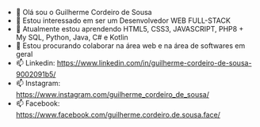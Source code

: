 - 👋 Olá sou o Guilherme Cordeiro de Sousa
- 👀 Estou interessado em ser um Desenvolvedor WEB FULL-STACK
- 🌱 Atualmente estou aprendendo HTML5, CSS3, JAVASCRIPT, PHP8 + My SQL, Python, Java, C# e Kotlin
- 💞️ Estou procurando colaborar na área web e na área de softwares em geral
- 📫 Linkedin: https://www.linkedin.com/in/guilherme-cordeiro-de-sousa-9002091b5/
- 📫 Instagram: https://www.instagram.com/guilherme_cordeiro_de_sousa/
- 📫 Facebook: https://www.facebook.com/guilherme.cordeiro.de.sousa.face/
<!---
Guilherme-Cordeiro-de-Sousa/Guilherme-Cordeiro-de-Sousa is a ✨ special ✨ repository because its `README.md` (this file) appears on your GitHub profile.
You can click the Preview link to take a look at your changes.
--->
